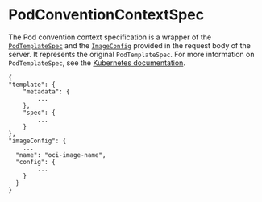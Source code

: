 # PodConventionContextSpec

The Pod convention context specification is a wrapper of the [`PodTemplateSpec`](https://kubernetes.io/docs/reference/kubernetes-api/workload-resources/pod-template-v1/#PodTemplateSpec) and the [`ImageConfig`](image-config.hbs.md) provided in the request body of the server. It represents the original `PodTemplateSpec`. For more information on `PodTemplateSpec`, see the [Kubernetes documentation](https://kubernetes.io/docs/reference/kubernetes-api/workload-resources/pod-template-v1/#PodTemplateSpec).

```console
{
"template": {
    "metadata": {
        ...
    },
    "spec": {
        ...
    }
},
"imageConfig": {
    ...
  "name": "oci-image-name",
  "config": {
        ...
    }
  }
}
```
